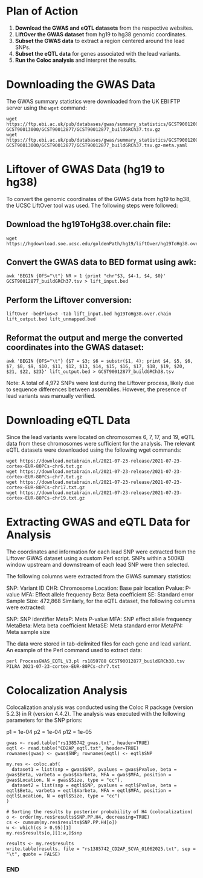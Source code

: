 # Plan of Action

1. **Download the GWAS and eQTL datasets** from the respective websites.
2. **LiftOver the GWAS dataset** from hg19 to hg38 genomic coordinates.
3. **Subset the GWAS data** to extract a region centered around the lead SNPs.
4. **Subset the eQTL data** for genes associated with the lead variants.
5. **Run the Coloc analysis** and interpret the results.

# Downloading the GWAS Data

The GWAS summary statistics were downloaded from the UK EBI FTP server using the `wget` command:

```
wget https://ftp.ebi.ac.uk/pub/databases/gwas/summary_statistics/GCST90012001-GCST90013000/GCST90012877/GCST90012877_buildGRCh37.tsv.gz
wget https://ftp.ebi.ac.uk/pub/databases/gwas/summary_statistics/GCST90012001-GCST90013000/GCST90012877/GCST90012877_buildGRCh37.tsv.gz-meta.yaml
```

# Liftover of GWAS Data (hg19 to hg38)
To convert the genomic coordinates of the GWAS data from hg19 to hg38, the UCSC LiftOver tool was used. The following steps were followed:

## Download the hg19ToHg38.over.chain file:
```
wget https://hgdownload.soe.ucsc.edu/goldenPath/hg19/liftOver/hg19ToHg38.over.chain.gz
```
## Convert the GWAS data to BED format using awk:
```
awk 'BEGIN {OFS="\t"} NR > 1 {print "chr"$3, $4-1, $4, $0}' GCST90012877_buildGRCh37.tsv > lift_input.bed
```
## Perform the Liftover conversion:
```
liftOver -bedPlus=3 -tab lift_input.bed hg19ToHg38.over.chain lift_output.bed lift_unmapped.bed
```
## Reformat the output and merge the converted coordinates into the GWAS dataset:
```
awk 'BEGIN {OFS="\t"} {$7 = $3; $6 = substr($1, 4); print $4, $5, $6, $7, $8, $9, $10, $11, $12, $13, $14, $15, $16, $17, $18, $19, $20, $21, $22, $23}' lift_output.bed > GCST90012877_buildGRCh38.tsv
```
Note: A total of 4,972 SNPs were lost during the Liftover process, likely due to sequence differences between assemblies. However, the presence of lead variants was manually verified.

# Downloading eQTL Data
Since the lead variants were located on chromosomes 6, 7, 17, and 19, eQTL data from these chromosomes were sufficient for the analysis. The relevant eQTL datasets were downloaded using the following wget commands:
```
wget https://download.metabrain.nl/2021-07-23-release/2021-07-23-cortex-EUR-80PCs-chr6.txt.gz
wget https://download.metabrain.nl/2021-07-23-release/2021-07-23-cortex-EUR-80PCs-chr7.txt.gz
wget https://download.metabrain.nl/2021-07-23-release/2021-07-23-cortex-EUR-80PCs-chr17.txt.gz
wget https://download.metabrain.nl/2021-07-23-release/2021-07-23-cortex-EUR-80PCs-chr19.txt.gz
```

# Extracting GWAS and eQTL Data for Analysis
The coordinates and information for each lead SNP were extracted from the Liftover GWAS dataset using a custom Perl script. SNPs within a 500KB window upstream and downstream of each lead SNP were then selected.

The following columns were extracted from the GWAS summary statistics:

SNP: Variant ID
CHR: Chromosome
Location: Base pair location
Pvalue: P-value
MFA: Effect allele frequency
Beta: Beta coefficient
SE: Standard error
Sample Size: 472,868
Similarly, for the eQTL dataset, the following columns were extracted:

SNP: SNP identifier
MetaP: Meta P-value
MFA: SNP effect allele frequency
MetaBeta: Meta beta coefficient
MetaSE: Meta standard error
MetaPN: Meta sample size

The data were stored in tab-delimited files for each gene and lead variant. An example of the Perl command used to extract data:

```
perl ProcessGWAS_EQTL_V3.pl rs1859788 GCST90012877_buildGRCh38.tsv PILRA 2021-07-23-cortex-EUR-80PCs-chr7.txt
```


# Colocalization Analysis
Colocalization analysis was conducted using the Coloc R package (version 5.2.3) in R (version 4.4.2). The analysis was executed with the following parameters for the SNP priors:

p1 = 1e-04
p2 = 1e-04
p12 = 1e-05

```
gwas <- read.table("rs1385742_gwas.txt", header=TRUE)
eqtl <- read.table("CD2AP_eqtl.txt", header=TRUE)
rownames(gwas) <- gwas$SNP; rownames(eqtl) <- eqtl$SNP

my.res <- coloc.abf(
  dataset1 = list(snp = gwas$SNP, pvalues = gwas$Pvalue, beta = gwas$Beta, varbeta = gwas$Varbeta, MFA = gwas$MFA, position = gwas$Location, N = gwas$Size, type = "cc"),
  dataset2 = list(snp = eqtl$SNP, pvalues = eqtl$Pvalue, beta = eqtl$Beta, varbeta = eqtl$Varbeta, MFA = eqtl$MFA, position = eqtl$Location, N = eqtl$Size, type = "cc")
)

# Sorting the results by posterior probability of H4 (colocalization)
o <- order(my.res$results$SNP.PP.H4, decreasing=TRUE)
cs <- cumsum(my.res$results$SNP.PP.H4[o])
w <- which(cs > 0.95)[1]
my.res$results[o,][1:w,]$snp

results <- my.res$results
write.table(results, file = "rs1385742_CD2AP_SCVA_01062025.txt", sep = "\t", quote = FALSE)
```

### END ###






